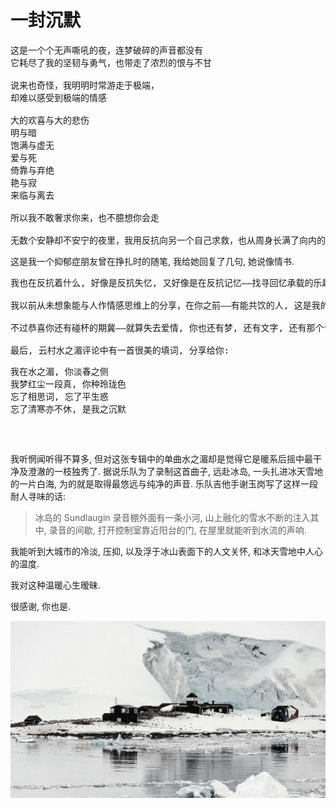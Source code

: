 # 一封沉默

<pre>
这是一个个无声嘶吼的夜，连梦破碎的声音都没有
它耗尽了我的坚韧与勇气，也带走了浓烈的恨与不甘

说来也奇怪，我明明时常游走于极端，
却难以感受到极端的情感

大的欢喜与大的悲伤
明与暗
饱满与虚无
爱与死
倚靠与弃绝
艳与寂
来临与离去

所以我不敢奢求你来，也不臆想你会走

无数个安静却不安宁的夜里，我用反抗向另一个自己求救，也从周身长满了向内的刺
</pre>

这是我一个抑郁症朋友曾在挣扎时的随笔, 我给她回复了几句, 她说像情书.

<pre>
我也在反抗着什么, 好像是反抗失忆, 又好像是在反抗记忆——找寻回忆承载的乐趣, 怜惜过往的痛苦; 降低新的期待, 免得患得患失. 至少关于情感体验上的痛楚, 我觉得我能理解你, 就像你知道的, 我会在梦里去追寻狂喜与悲恸——这是我作为避免狂喜之人对情感最后的憧憬. 虽然不敢自大到承认自己想抛弃现实而去追求梦境, 只是无论爱与死, 依靠与弃绝, 或是艳与寂, 来临与离去——这些执念的复杂程度与现实无异.

我以前从未想象能与人作情感思维上的分享，在你之前——有能共饮的人, 这是我的幸运; 只是我在梦里想了很久, 也没想出怎么回复与安慰你——我怕我只看到了我想看到的内容——这是我的悲哀, 也是我的沉默.

不过恭喜你还有碰杯的期冀——就算失去爱情, 你也还有梦, 还有文字, 还有那个计划中横跨东西海岸的旅行. 对暗号, 礼拜天一起喝 RIO, 醋意桃桃, 还是维他柠檬茶?

最后, 云村水之湄评论中有一首很美的填词, 分享给你:
<pre>
我在水之湄, 你淡春之侧
我梦红尘一段真, 你种玲珑色
忘了相思词, 忘了平生惑
忘了清寒亦不休, 是我之沉默
</pre>
</pre>

我听惘闻听得不算多, 但对这张专辑中的单曲水之湄却是觉得它是暖系后摇中最干净及澄澈的一枝独秀了. 据说乐队为了录制这首曲子, 远赴冰岛, 一头扎进冰天雪地的一片白海, 为的就是取得最悠远与纯净的声音. 乐队吉他手谢玉岗写了这样一段耐人寻味的话:

> 冰岛的 Sundlaugin 录音棚外面有一条小河, 山上融化的雪水不断的注入其中, 录音的间歇, 打开控制室靠近阳台的门, 在屋里就能听到水流的声响.

我能听到大城市的冷淡, 压抑, 以及浮于冰山表面下的人文关怀, 和冰天雪地中人心的温度.

我对这种温暖心生暧昧.

很感谢, 你也是.

![冰川](./assets/2019-09-01-13-20-06.jpg)
